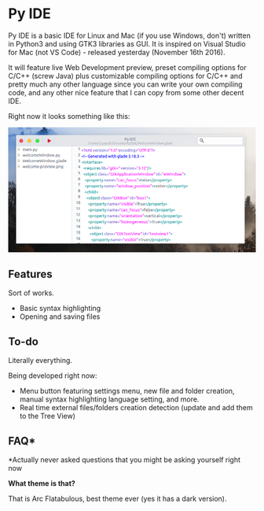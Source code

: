 # Py IDE

Py IDE is a basic IDE for Linux and Mac (if you use Windows, don't) written in Python3 and using GTK3 libraries as GUI. It is inspired on Visual Studio for Mac (not VS Code) - released yesterday (November 16th 2016).

It will feature live Web Development preview, preset compiling options for C/C++ (screw Java) plus customizable compiling options for C/C++ and pretty much any other language since you can write your own compiling code, and any other nice feature that I can copy from some other decent IDE.

Right now it looks something like this:

![](ide-preview.png)

## Features

Sort of works.

* Basic syntax highlighting
* Opening and saving files

## To-do

Literally everything.

Being developed right now:

* Menu button featuring settings menu, new file and folder creation, manual syntax highlighting language setting, and more.
* Real time external files/folders creation detection (update and add them to the Tree View)

## FAQ*

\*Actually never asked questions that you might be asking yourself right now

__What theme is that?__

That is Arc Flatabulous, best theme ever (yes it has a dark version).
